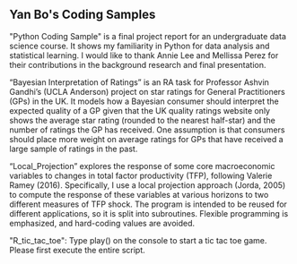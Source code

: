 ## Yan Bo's Coding Samples

"Python Coding Sample" is a final project report for an undergraduate data science course. It shows my familiarity in Python for data analysis and statistical learning. I would like to thank Annie Lee and Mellissa Perez for their contributions in the background research and final presentation.

“Bayesian Interpretation of Ratings” is an RA task for Professor Ashvin Gandhi’s (UCLA Anderson) project on star ratings for General Practitioners (GPs) in the UK. It models how a Bayesian consumer should interpret the expected quality of a GP given that the UK quality ratings website only shows the average star rating (rounded to the nearest half-star) and the number of ratings the GP has received. One assumption is that consumers should place more weight on average ratings for GPs that have received a large sample of ratings in the past.

“Local_Projection” explores the response of some core macroeconomic variables to changes in total factor productivity (TFP), following Valerie Ramey (2016). Specifically, I use a local projection approach (Jorda, 2005) to compute the response of these variables at various horizons to two different measures of TFP shock. The program is intended to be reused for different applications, so it is split into subroutines. Flexible programming is emphasized, and hard-coding values are avoided.

"R_tic_tac_toe": Type play() on the console to start a tic tac toe game. Please first execute the entire script.

